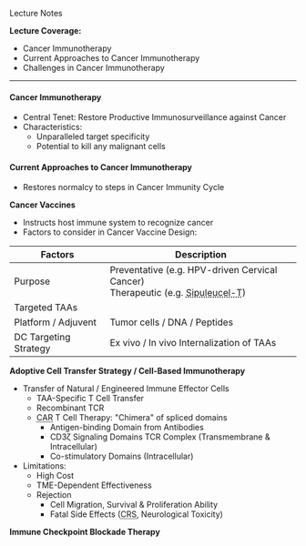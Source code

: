 Lecture Notes

**Lecture Coverage:**
- Cancer Immunotherapy
- Current Approaches to Cancer Immunotherapy
- Challenges in Cancer Immunotherapy

---
#### **Cancer Immunotherapy**
- Central Tenet: Restore Productive Immunosurveillance against Cancer
- Characteristics:
	- Unparalleled target specificity
	- Potential to kill any malignant cells


#### **Current Approaches to Cancer Immunotherapy**
- Restores normalcy to steps in Cancer Immunity Cycle

**Cancer Vaccines**
- Instructs host immune system to recognize cancer
- Factors to consider in Cancer Vaccine Design:

| Factors               | Description                                                                                                                                      |
| --------------------- | ------------------------------------------------------------------------------------------------------------------------------------------------ |
| Purpose               | Preventative (e.g. HPV-driven Cervical Cancer)<br>Therapeutic (e.g. <abbr Title="Advanced Hormone-Resisted Prostate Cancer">Sipuleucel-T</abbr>) |
| Targeted TAAs         |                                                                                                                                                  |
| Platform / Adjuvent   | Tumor cells / DNA / Peptides                                                                                                                     |
| DC Targeting Strategy | Ex vivo / In vivo Internalization of TAAs                                                                                                        |


**Adoptive Cell Transfer Strategy / Cell-Based Immunotherapy**
- Transfer of Natural / Engineered Immune Effector Cells
	- TAA-Specific T Cell Transfer
	- Recombinant TCR
	- <abbr Title="Chimeric Antigen Receptor">CAR</abbr> T Cell Therapy: "Chimera" of spliced domains
		- Antigen-binding Domain from Antibodies
		- CD3ζ Signaling Domains TCR Complex (Transmembrane & Intracellular)
		- Co-stimulatory Domains (Intracellular)
- Limitations:
	- High Cost
	- TME-Dependent Effectiveness
	- Rejection
		- Cell Migration, Survival & Proliferation Ability
		- Fatal Side Effects (<abbr Title="Cytokine Release Syndrome">CRS</abbr>, Neurological Toxicity)


**Immune Checkpoint Blockade Therapy**
